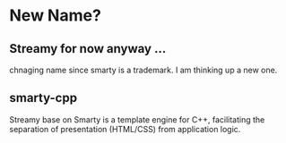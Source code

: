 # New Name?

## Streamy for now anyway ...

chnaging name since smarty is a trademark. I am thinking up a new one.

## smarty-cpp

Streamy base on Smarty is a template engine for C++, facilitating the separation of presentation (HTML/CSS) from application logic.
